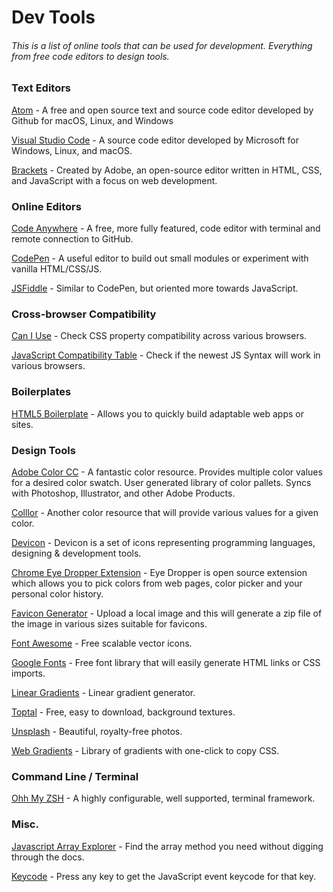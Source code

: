 # Dev Tools
###### This is a list of online tools that can be used for development. Everything from free code editors to design tools.

### Text Editors
[Atom](https://atom.io/) - A free and open source text and source code editor developed by Github for macOS, Linux, and Windows

[Visual Studio Code](https://code.visualstudio.com/) - A source code editor developed by Microsoft for Windows, Linux, and macOS. 

[Brackets](http://brackets.io/) - Created by Adobe, an open-source editor written in HTML, CSS, and JavaScript with a focus on web development. 

### Online Editors
[Code Anywhere](https://codeanywhere.com/) - A free, more fully featured, code editor with terminal and remote connection to GitHub.

[CodePen](https://codepen.io/) - A useful editor to build out small modules or experiment with vanilla HTML/CSS/JS.

[JSFiddle](https://jsfiddle.net/) - Similar to CodePen, but oriented more towards JavaScript.

### Cross-browser Compatibility
[Can I Use](https://caniuse.com/) - Check CSS property compatibility across various browsers.

[JavaScript Compatibility Table](http://kangax.github.io/compat-table/es6/) - Check if the newest JS Syntax will work in various browsers.

### Boilerplates
[HTML5 Boilerplate](https://html5boilerplate.com/) - Allows you to quickly build adaptable web apps or sites.

### Design Tools
[Adobe Color CC](https://color.adobe.com/create/color-wheel/) - A fantastic color resource. Provides multiple color values for a desired color swatch. User generated library of color pallets. Syncs with Photoshop, Illustrator, and other Adobe Products.

[Colllor](http://colllor.com/) - Another color resource that will provide various values for a given color.

[Devicon](http://konpa.github.io/devicon/) - Devicon is a set of icons representing programming languages, designing & development tools.

[Chrome Eye Dropper Extension](https://chrome.google.com/webstore/detail/eye-dropper/hmdcmlfkchdmnmnmheododdhjedfcckaX) - Eye Dropper is open source extension which allows you to pick colors from web pages, color picker and your personal color history.

[Favicon Generator](https://www.favicon-generator.org/) - Upload a local image and this will generate a zip file of the image in various sizes suitable for favicons.

[Font Awesome](http://fontawesome.io/) - Free scalable vector icons.

[Google Fonts](https://fonts.google.com/) - Free font library that will easily generate HTML links or CSS imports.

[Linear Gradients](http://westciv.com/tools/gradients/) - Linear gradient generator.

[Toptal](https://www.toptal.com/designers/subtlepatterns/) - Free, easy to download, background textures.

[Unsplash](https://unsplash.com/) - Beautiful, royalty-free photos.

[Web Gradients](https://webgradients.com/) - Library of gradients with one-click to copy CSS.

### Command Line / Terminal
[Ohh My ZSH](https://github.com/robbyrussell/oh-my-zsh) - A highly configurable, well supported, terminal framework. 

### Misc.
[Javascript Array Explorer](https://sdras.github.io/array-explorer/) - Find the array method you need without digging through the docs.

[Keycode](http://keycode.info/) - Press any key to get the JavaScript event keycode for that key.
